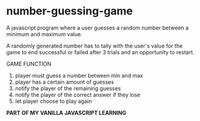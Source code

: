 # number-guessing-game

A javascript program where a user guesses a random number between a minimum and maximum value.

A randomly generated number has to tally with the user's value for the game to end successful or failed after 3 trials
and an opportunity to restart.

 GAME FUNCTION
 1. player must guess a number between min and max
 2. player has a certain amount of guesses
 3. notify the player of the remaining guesses
 4. notify the player of the correct answer if they lose
 5. let player choose to play again


**PART OF MY VANILLA JAVASCRIPT LEARNING**
